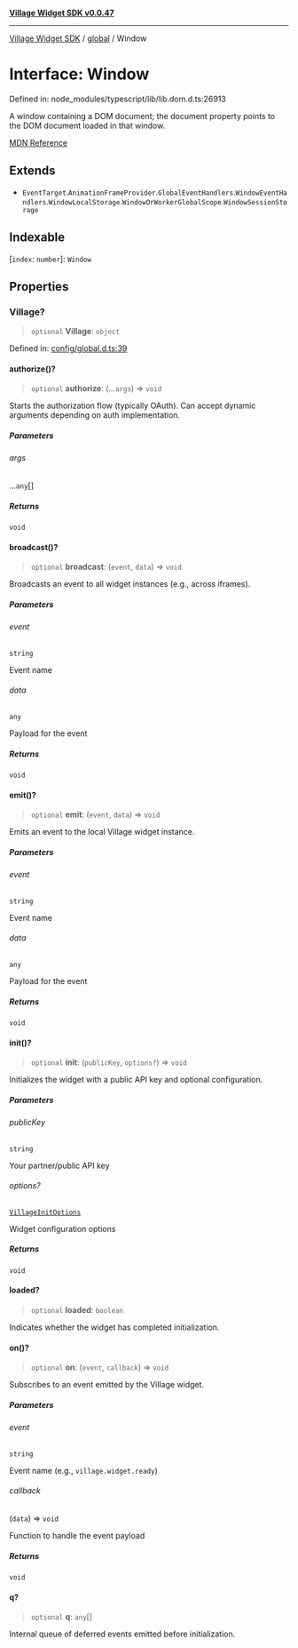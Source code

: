 [**Village Widget SDK v0.0.47**](../../README.md)

***

[Village Widget SDK](../../modules.md) / [global](../README.md) / Window

# Interface: Window

Defined in: node\_modules/typescript/lib/lib.dom.d.ts:26913

A window containing a DOM document; the document property points to the DOM document loaded in that window.

[MDN Reference](https://developer.mozilla.org/docs/Web/API/Window)

## Extends

- `EventTarget`.`AnimationFrameProvider`.`GlobalEventHandlers`.`WindowEventHandlers`.`WindowLocalStorage`.`WindowOrWorkerGlobalScope`.`WindowSessionStorage`

## Indexable

\[`index`: `number`\]: `Window`

## Properties

### Village?

> `optional` **Village**: `object`

Defined in: [config/global.d.ts:39](https://github.com/VillageHQ/village-widget-sdk/blob/878b7483cb7e9cc537ac6cb964092444b8732ec3/config/global.d.ts#L39)

#### authorize()?

> `optional` **authorize**: (...`args`) => `void`

Starts the authorization flow (typically OAuth).
Can accept dynamic arguments depending on auth implementation.

##### Parameters

###### args

...`any`[]

##### Returns

`void`

#### broadcast()?

> `optional` **broadcast**: (`event`, `data`) => `void`

Broadcasts an event to all widget instances (e.g., across iframes).

##### Parameters

###### event

`string`

Event name

###### data

`any`

Payload for the event

##### Returns

`void`

#### emit()?

> `optional` **emit**: (`event`, `data`) => `void`

Emits an event to the local Village widget instance.

##### Parameters

###### event

`string`

Event name

###### data

`any`

Payload for the event

##### Returns

`void`

#### init()?

> `optional` **init**: (`publicKey`, `options?`) => `void`

Initializes the widget with a public API key and optional configuration.

##### Parameters

###### publicKey

`string`

Your partner/public API key

###### options?

[`VillageInitOptions`](VillageInitOptions.md)

Widget configuration options

##### Returns

`void`

#### loaded?

> `optional` **loaded**: `boolean`

Indicates whether the widget has completed initialization.

#### on()?

> `optional` **on**: (`event`, `callback`) => `void`

Subscribes to an event emitted by the Village widget.

##### Parameters

###### event

`string`

Event name (e.g., `village.widget.ready`)

###### callback

(`data`) => `void`

Function to handle the event payload

##### Returns

`void`

#### q?

> `optional` **q**: `any`[]

Internal queue of deferred events emitted before initialization.
